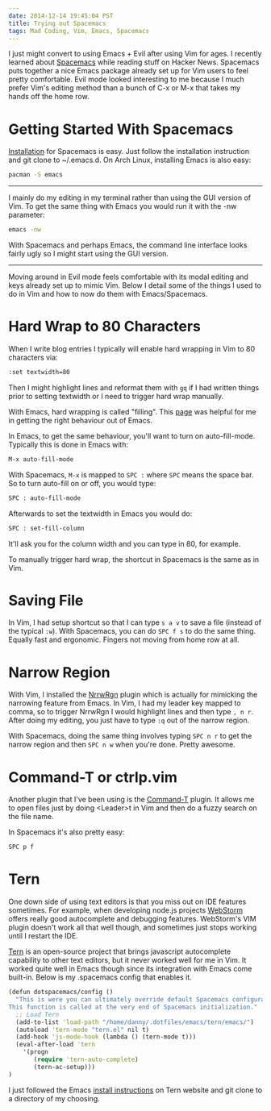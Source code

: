 ```yaml
---
date: 2014-12-14 19:45:04 PST
title: Trying out Spacemacs
tags: Mad Coding, Vim, Emacs, Spacemacs
---
```

I just might convert to using Emacs + Evil after using Vim for ages. I recently
learned about [Spacemacs][1] while reading stuff on Hacker News. Spacemacs puts
together a nice Emacs package already set up for Vim users to feel pretty
comfortable. Evil mode looked interesting to me because I much prefer Vim's
editing method than a bunch of C-x or M-x that takes my hands off the home row.


# Getting Started With Spacemacs

[Installation][2] for Spacemacs is easy. Just follow the installation
instruction and git clone to ~/.emacs.d. On Arch Linux, installing Emacs is also
easy:

```bash
pacman -S emacs
```

---

I mainly do my editing in my terminal rather than using the GUI version of
Vim. To get the same thing with Emacs you would run it with the -nw parameter:

```bash
emacs -nw
```

With Spacemacs and perhaps Emacs, the command line interface looks fairly ugly
so I might start using the GUI version.

---

Moving around in Evil mode feels comfortable with its modal editing and keys
already set up to mimic Vim. Below I detail some of the things I used to do in
Vim and how to now do them with Emacs/Spacemacs.


# Hard Wrap to 80 Characters

When I write blog entries I typically will enable hard wrapping in Vim to 80
characters via:

```bash
:set textwidth=80
```

Then I might highlight lines and reformat them with `gq` if I had written
things prior to setting textwidth or I need to trigger hard wrap manually.

With Emacs, hard wrapping is called "filling". This [page][3] was helpful for me
in getting the right behaviour out of Emacs.

In Emacs, to get the same behaviour, you'll want to turn on
auto-fill-mode. Typically this is done in Emacs with:

```bash
M-x auto-fill-mode
```

With Spacemacs, `M-x` is mapped to `SPC :` where `SPC` means the space bar. So
to turn auto-fill on or off, you would type:

```bash
SPC : auto-fill-mode
```

Afterwards to set the textwidth in Emacs you would do:

```bash
SPC : set-fill-column
```

It'll ask you for the column width and you can type in 80, for example.

To manually trigger hard wrap, the shortcut in Spacemacs is the same as in Vim.


# Saving File

In Vim, I had setup shortcut so that I can type `s a v` to save a file (instead
of the typical `:w`). With Spacemacs, you can do `SPC f s` to do the same
thing. Equally fast and ergonomic. Fingers not moving from home row at all.


# Narrow Region

With Vim, I installed the [NrrwRgn][4] plugin which is actually for mimicking
the narrowing feature from Emacs. In Vim, I had my leader key mapped to comma,
so to trigger NrrwRgn I would highlight lines and then type `, n r`. After
doing my editing, you just have to type `:q` out of the narrow region.

With Spacemacs, doing the same thing involves typing `SPC n r` to get the
narrow region and then `SPC n w` when you're done. Pretty awesome.


# Command-T or ctrlp.vim

Another plugin that I've been using is the [Command-T][5] plugin. It allows me
to open files just by doing &lt;Leader&gt;t in Vim and then do a fuzzy search on the
file name.

In Spacemacs it's also pretty easy:

```bash
SPC p f
```


# Tern

One down side of using text editors is that you miss out on IDE features
sometimes. For example, when developing node.js projects [WebStorm][7] offers really
good autocomplete and debugging features. WebStorm's VIM plugin doesn't work all
that well though, and sometimes just stops working until I restart the IDE.

[Tern][6] is an open-source project that brings javascript autocomplete
capability to other text editors, but it never worked well for me in Vim. It
worked quite well in Emacs though since its integration with Emacs come
built-in. Below is my .spacemacs config that enables it.

```clojure
(defun dotspacemacs/config ()
  "This is were you can ultimately override default Spacemacs configuration.
This function is called at the very end of Spacemacs initialization."
  ;; Load Tern
  (add-to-list 'load-path "/home/danny/.dotfiles/emacs/tern/emacs/")
  (autoload 'tern-mode "tern.el" nil t)
  (add-hook 'js-mode-hook (lambda () (tern-mode t)))
  (eval-after-load 'tern
    '(progn
       (require 'tern-auto-complete)
       (tern-ac-setup)))
)
```

I just followed the Emacs [install instructions][8] on Tern website and git clone to
a directory of my choosing.

  [1]: https://github.com/syl20bnr/spacemacs
  [2]: https://github.com/syl20bnr/spacemacs#install
  [3]: http://johnlaudun.org/20080321-word-wrap-filling-in-emacs/
  [4]: https://github.com/chrisbra/NrrwRgn
  [5]: https://github.com/wincent/Command-T
  [6]: http://ternjs.net/
  [7]: http://www.jetbrains.com/webstorm/
  [8]: http://ternjs.net/doc/manual.html#emacs
